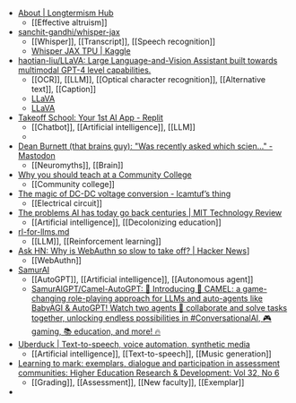 - [About | Longtermism Hub](https://www.longtermism-hub.com/)
	- [[Effective altruism]]
- [sanchit-gandhi/whisper-jax](https://github.com/sanchit-gandhi/whisper-jax)
	- [[Whisper]], [[Transcript]], [[Speech recognition]]
	- [Whisper JAX TPU | Kaggle](https://www.kaggle.com/code/sgandhi99/whisper-jax-tpu)
- [haotian-liu/LLaVA: Large Language-and-Vision Assistant built towards multimodal GPT-4 level capabilities.](https://github.com/haotian-liu/LLaVA)
	- [[OCR]], [[LLM]], [[Optical character recognition]], [[Alternative text]], [[Caption]]
	- [LLaVA](https://llava.hliu.cc/)
	- [LLaVA](https://llava-vl.github.io/)
- [Takeoff School: Your 1st AI App - Replit](https://replit.com/@MckayWrigley/Takeoff-School-Your-1st-AI-App?v=1)
	- [[Chatbot]], [[Artificial intelligence]], [[LLM]]
	-
- [Dean Burnett (that brains guy): "Was recently asked which scien…" - Mastodon](https://mastodon.social/@Garwboy@ohai.social/110226554143327289)
	- [[Neuromyths]], [[Brain]]
- [Why you should teach at a Community College](https://timozander.de/blog/why-you-should-teach/)
	- [[Community college]]
- [The magic of DC-DC voltage conversion - lcamtuf’s thing](https://lcamtuf.substack.com/p/the-magic-of-dc-dc-voltage-conversion)
	- [[Electrical circuit]]
- [The problems AI has today go back centuries | MIT Technology Review](https://www.technologyreview.com/2020/07/31/1005824/decolonial-ai-for-everyone/)
	- [[Artificial intelligence]], [[Decolonizing education]]
- [rl-for-llms.md](https://gist.github.com/yoavg/6bff0fecd65950898eba1bb321cfbd81)
	- [[LLM]], [[Reinforcement learning]]
- [Ask HN: Why is WebAuthn so slow to take off? | Hacker News](https://news.ycombinator.com/item?id=35675567)]
	- [[WebAuthn]]
- [SamurAI](https://camelagi.thesamur.ai/)
	- [[AutoGPT]], [[Artificial intelligence]], [[Autonomous agent]]
	- [SamurAIGPT/Camel-AutoGPT: 🚀 Introducing 🐪 CAMEL: a game-changing role-playing approach for LLMs and auto-agents like BabyAGI & AutoGPT! Watch two agents 🤝 collaborate and solve tasks together, unlocking endless possibilities in #ConversationalAI, 🎮 gaming, 📚 education, and more! 🔥](https://github.com/SamurAIGPT/Camel-AutoGPT/)
- [Uberduck | Text-to-speech, voice automation, synthetic media](https://uberduck.ai/)
	- [[Artificial intelligence]], [[Text-to-speech]], [[Music generation]]
- [Learning to mark: exemplars, dialogue and participation in assessment communities: Higher Education Research & Development: Vol 32, No 6](https://www.tandfonline.com/doi/abs/10.1080/07294360.2013.806438#.UgrOsmSFCWl)
	- [[Grading]], [[Assessment]], [[New faculty]], [[Exemplar]]
-
